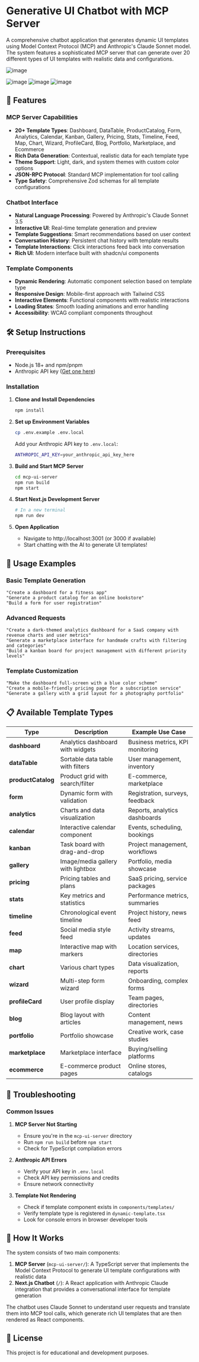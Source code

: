 # Generative UI Chatbot with MCP Server

A comprehensive chatbot application that generates dynamic UI templates using Model Context Protocol (MCP) and Anthropic's Claude Sonnet model. The system features a sophisticated MCP server that can generate over 20 different types of UI templates with realistic data and configurations.

![image](https://github.com/user-attachments/assets/c17ec7aa-f345-442c-a4e1-2f9e8d439f8f)

![image](https://github.com/user-attachments/assets/48bd560a-efc1-4b3e-89c1-509ded0516b3)
![image](https://github.com/user-attachments/assets/3ed12e86-ebe1-4bd3-b0ec-f3cfcb2d6df2)
![image](https://github.com/user-attachments/assets/c6195744-3041-4e73-83d1-a9b8fbf1771c)

## 🚀 Features

### MCP Server Capabilities
- **20+ Template Types**: Dashboard, DataTable, ProductCatalog, Form, Analytics, Calendar, Kanban, Gallery, Pricing, Stats, Timeline, Feed, Map, Chart, Wizard, ProfileCard, Blog, Portfolio, Marketplace, and Ecommerce
- **Rich Data Generation**: Contextual, realistic data for each template type
- **Theme Support**: Light, dark, and system themes with custom color options
- **JSON-RPC Protocol**: Standard MCP implementation for tool calling
- **Type Safety**: Comprehensive Zod schemas for all template configurations

### Chatbot Interface
- **Natural Language Processing**: Powered by Anthropic's Claude Sonnet 3.5
- **Interactive UI**: Real-time template generation and preview
- **Template Suggestions**: Smart recommendations based on user context
- **Conversation History**: Persistent chat history with template results
- **Template Interactions**: Click interactions feed back into conversation
- **Rich UI**: Modern interface built with shadcn/ui components

### Template Components
- **Dynamic Rendering**: Automatic component selection based on template type
- **Responsive Design**: Mobile-first approach with Tailwind CSS
- **Interactive Elements**: Functional components with realistic interactions
- **Loading States**: Smooth loading animations and error handling
- **Accessibility**: WCAG compliant components throughout

## 🛠 Setup Instructions

### Prerequisites
- Node.js 18+ and npm/pnpm
- Anthropic API key ([Get one here](https://console.anthropic.com/))

### Installation

1. **Clone and Install Dependencies**
   ```bash
   npm install
   ```

2. **Set up Environment Variables**
   ```bash
   cp .env.example .env.local
   ```
   
   Add your Anthropic API key to `.env.local`:
   ```bash
   ANTHROPIC_API_KEY=your_anthropic_api_key_here
   ```

3. **Build and Start MCP Server**
   ```bash
   cd mcp-ui-server
   npm run build
   npm start
   ```

4. **Start Next.js Development Server**
   ```bash
   # In a new terminal
   npm run dev
   ```

5. **Open Application**
   - Navigate to http://localhost:3001 (or 3000 if available)
   - Start chatting with the AI to generate UI templates!

## 🎯 Usage Examples

### Basic Template Generation
```
"Create a dashboard for a fitness app"
"Generate a product catalog for an online bookstore"
"Build a form for user registration"
```

### Advanced Requests
```
"Create a dark-themed analytics dashboard for a SaaS company with revenue charts and user metrics"
"Generate a marketplace interface for handmade crafts with filtering and categories"
"Build a kanban board for project management with different priority levels"
```

### Template Customization
```
"Make the dashboard full-screen with a blue color scheme"
"Create a mobile-friendly pricing page for a subscription service"
"Generate a gallery with a grid layout for a photography portfolio"
```

## 📋 Available Template Types

| Type | Description | Example Use Case |
|------|-------------|------------------|
| **dashboard** | Analytics dashboard with widgets | Business metrics, KPI monitoring |
| **dataTable** | Sortable data table with filters | User management, inventory |
| **productCatalog** | Product grid with search/filter | E-commerce, marketplace |
| **form** | Dynamic form with validation | Registration, surveys, feedback |
| **analytics** | Charts and data visualization | Reports, analytics dashboards |
| **calendar** | Interactive calendar component | Events, scheduling, bookings |
| **kanban** | Task board with drag-and-drop | Project management, workflows |
| **gallery** | Image/media gallery with lightbox | Portfolio, media showcase |
| **pricing** | Pricing tables and plans | SaaS pricing, service packages |
| **stats** | Key metrics and statistics | Performance metrics, summaries |
| **timeline** | Chronological event timeline | Project history, news feed |
| **feed** | Social media style feed | Activity streams, updates |
| **map** | Interactive map with markers | Location services, directories |
| **chart** | Various chart types | Data visualization, reports |
| **wizard** | Multi-step form wizard | Onboarding, complex forms |
| **profileCard** | User profile display | Team pages, directories |
| **blog** | Blog layout with articles | Content management, news |
| **portfolio** | Portfolio showcase | Creative work, case studies |
| **marketplace** | Marketplace interface | Buying/selling platforms |
| **ecommerce** | E-commerce product pages | Online stores, catalogs |

## 🚦 Troubleshooting

### Common Issues

1. **MCP Server Not Starting**
   - Ensure you're in the `mcp-ui-server` directory
   - Run `npm run build` before `npm start`
   - Check for TypeScript compilation errors

2. **Anthropic API Errors**
   - Verify your API key in `.env.local`
   - Check API key permissions and credits
   - Ensure network connectivity

3. **Template Not Rendering**
   - Check if template component exists in `components/templates/`
   - Verify template type is registered in `dynamic-template.tsx`
   - Look for console errors in browser developer tools

## 🤝 How It Works

The system consists of two main components:

1. **MCP Server** (`mcp-ui-server/`): A TypeScript server that implements the Model Context Protocol to generate UI template configurations with realistic data
2. **Next.js Chatbot** (`/`): A React application with Anthropic Claude integration that provides a conversational interface for template generation

The chatbot uses Claude Sonnet to understand user requests and translate them into MCP tool calls, which generate rich UI templates that are then rendered as React components.

## 📝 License

This project is for educational and development purposes.

